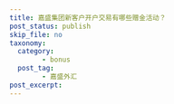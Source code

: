 ```yaml
---
title: 嘉盛集团新客户开户交易有哪些赠金活动？
post_status: publish
skip_file: no
taxonomy:
  category:
        - bonus
  post_tag:
        - 嘉盛外汇
post_excerpt: 
---
```

